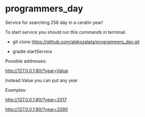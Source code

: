 # programmers_day

Service for searching 256 day in a ceratin year!

To start service you should run this commands in terminal: 

* git clone https://github.com/alekszalata/programmers_day.git

* gradle startService

Possible addresses:

http://127.0.0.1:80/?year=Value 

Instead Value you can put any year

Examples:

http://127.0.0.1:80/?year=2017

http://127.0.0.1:80/?year=2090 
